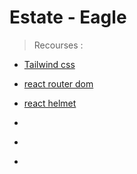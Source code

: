 # Estate - Eagle

> Recourses : 

- [Tailwind css](https://tailwindcss.com/docs/guides/vite)
- [react router dom](https://reactrouter.com/en/main/start/tutorial)
- [react helmet](https://www.npmjs.com/package/react-helmet-async)


- [](https://react-icons.github.io/react-icons/)
- [](https://swiperjs.com/get-started)
- [](https://www.npmjs.com/package/react-type-animation)
